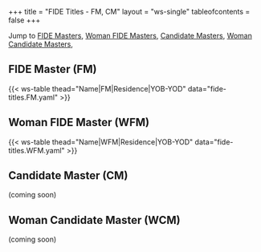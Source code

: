 +++
title = "FIDE Titles - FM, CM"
layout = "ws-single"
tableofcontents = false
+++

Jump to [FIDE Masters](#fide-master-fm), [Woman FIDE Masters](#woman-fide-master-wfm),
[Candidate Masters](#candidate-master-cm), [Woman Candidate Masters](#woman-candidate-master-wcm), 

## FIDE Master (FM)
{{< ws-table thead="Name|FM|Residence|YOB-YOD" data="fide-titles.FM.yaml" >}}

## Woman FIDE Master (WFM)
{{< ws-table thead="Name|WFM|Residence|YOB-YOD" data="fide-titles.WFM.yaml" >}}

## Candidate Master (CM)

(coming soon)

## Woman Candidate Master (WCM)

(coming soon)

